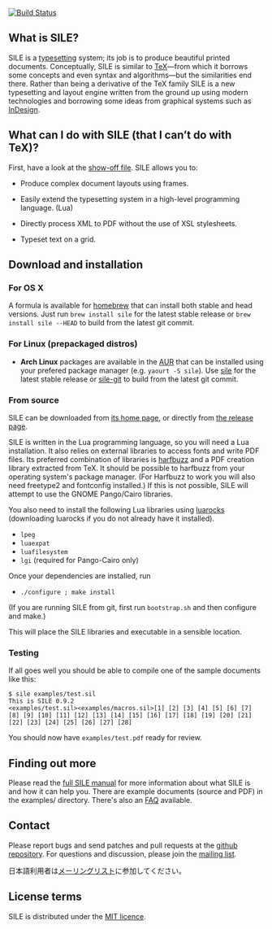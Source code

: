 [![Build Status](https://travis-ci.org/simoncozens/sile.svg?branch=master)](https://travis-ci.org/simoncozens/sile)

## What is SILE?

SILE is a [typesetting][typesetting] system; its job is to produce beautiful printed documents. Conceptually, SILE is similar to [TeX][tex]—from which it borrows some concepts and even syntax and algorithms—but the similarities end there. Rather than being a derivative of the TeX family SILE is a new typesetting and layout engine written from the ground up using modern technologies and borrowing some ideas from graphical systems such as [InDesign][indesign].

## What can I do with SILE (that I can’t do with TeX)?

First, have a look at the [show-off file][showoff]. SILE allows you to:

* Produce complex document layouts using frames.

* Easily extend the typesetting system in a high-level programming language. (Lua)

* Directly process XML to PDF without the use of XSL stylesheets.

* Typeset text on a grid.

## Download and installation

### For OS X

A formula is available for [homebrew][brew] that can install both stable and head versions. Just run `brew install sile` for the latest stable release or `brew install sile --HEAD` to build from the latest git commit.

### For Linux (prepackaged distros)

* **Arch Linux** packages are available in the [AUR][aur] that can be installed using your prefered package manager (e.g. `yaourt -S sile`). Use [sile][aur-rel] for the latest stable release or [sile-git][aur-dev] to build from the latest git commit.

### From source

SILE can be downloaded from [its home page][sile], or directly from [the release page][releases].

SILE is written in the Lua programming language, so you will need a Lua installation. It also relies on external libraries to access fonts and write PDF files. Its preferred combination of libraries is [harfbuzz][] and a PDF creation library extracted from TeX. It should be possible to harfbuzz from your operating system's package manager. (For Harfbuzz to work you will also need freetype2 and fontconfig installed.) If this is not possible, SILE will attempt to use the GNOME Pango/Cairo libraries.

You also need to install the following Lua libraries using [luarocks][] (downloading luarocks if you do not already have it installed).

* `lpeg`
* `luaexpat`
* `luafilesystem`
* `lgi` (required for Pango-Cairo only)

Once your dependencies are installed, run

* `./configure ; make install`

(If you are running SILE from git, first run `bootstrap.sh` and then
configure and make.)

This will place the SILE libraries and executable in a sensible location.

### Testing

If all goes well you should be able to compile one of the sample documents like this:

    $ sile examples/test.sil
    This is SILE 0.9.2
    <examples/test.sil><examples/macros.sil>[1] [2] [3] [4] [5] [6] [7] [8] [9] [10] [11] [12] [13] [14] [15] [16] [17] [18] [19] [20] [21] [22] [23] [24] [25] [26] [27] [28]

You should now have `examples/test.pdf` ready for review.

## Finding out more

Please read the [full SILE manual][doc] for more information about what SILE is and how it can help you. There are example documents (source and PDF) in the examples/ directory. There's also an [FAQ][faq] available.

## Contact

Please report bugs and send patches and pull requests at the [github repository][github]. For questions and discussion, please join the [mailing list][list-en].

日本語利用者は[メーリングリスト][list-ja]に参加してください。

## License terms

SILE is distributed under the [MIT licence][license].

  [sile]: http://www.sile-typesetter.org/
  [releases]: https://github.com/simoncozens/sile/releases
  [doc]: https://raw.githubusercontent.com/simoncozens/sile/master/documentation/sile.pdf
  [github]: https://github.com/simoncozens/sile
  [license]: http://choosealicense.com/licenses/mit/
  [faq]: https://github.com/simoncozens/sile/wiki/faq
  [showoff]: https://raw.githubusercontent.com/simoncozens/sile/master/examples/showoff.pdf
  [roadmap]: https://github.com/simoncozens/sile/blob/master/ROADMAP
  [luarocks]: http://luarocks.org/en/Download
  [harfbuzz]: http://www.freedesktop.org/wiki/Software/HarfBuzz/
  [aur]: https://wiki.archlinux.org/index.php/Arch_User_Repository
  [aur-rel]: https://aur.archlinux.org/packages/sile/
  [aur-dev]: https://aur.archlinux.org/packages/sile-git/
  [typesetting]: https://en.wikipedia.org/wiki/Typesetting
  [tex]: https://en.wikipedia.org/wiki/TeX
  [indesign]: https://en.wikipedia.org/wiki/Adobe_InDesign
  [brew]: http://brew.sh/
  [list-en]: https://groups.google.com/forum/#!forum/sile-users
  [list-ja]: https://groups.google.com/forum/#!forum/sile-users-ja
